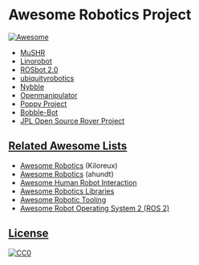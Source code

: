 # Awesome Robotics Project

[![Awesome](https://cdn.rawgit.com/sindresorhus/awesome/d7305f38d29fed78fa85652e3a63e154dd8e8829/media/badge.svg)](https://github.com/sindresorhus/awesome)

- [MuSHR](https://mushr.io/)
- [Linorobot](https://linorobot.org/)
- [ROSbot 2.0](https://husarion.com/)
- [ubiquityrobotics](https://ubiquityrobotics.com/)
- [Nybble](https://www.petoi.com/)
- [Openmanipulator](http://emanual.robotis.com/docs/en/platform/openmanipulator_x/overview/)
- [Poppy Project](https://www.poppy-project.org/en/)
- [Bobble-Bot](https://hackaday.io/project/164992-bobble-bot)
- [JPL Open Source Rover Project](https://github.com/nasa-jpl/open-source-rover)

## [Related Awesome Lists](#awesome-robotics-libraries)

- [Awesome Robotics](https://github.com/Kiloreux/awesome-robotics) (Kiloreux)
- [Awesome Robotics](https://github.com/ahundt/awesome-robotics) (ahundt)
- [Awesome Human Robot Interaction](https://github.com/Po-Jen/awesome-human-robot-interaction)
- [Awesome Robotics Libraries
  ](https://github.com/jslee02/awesome-robotics-libraries)
- [Awesome Robotic Tooling](https://github.com/Ly0n/awesome-robotic-tooling)
- [Awesome Robot Operating System 2 (ROS 2)](https://github.com/fkromer/awesome-ros2)

## [License](#awesome-robotics-libraries)

[![CC0](https://licensebuttons.net/p/zero/1.0/88x31.png)](http://creativecommons.org/publicdomain/zero/1.0/)
